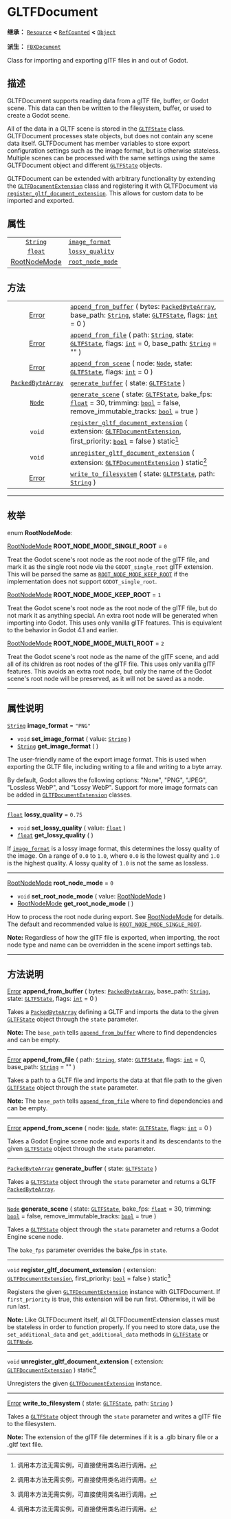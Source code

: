 <!-- ⚠ 请勿编辑本文件 ⚠ -->
<!-- 本文档使用脚本从 WeDot 引擎源码仓库生成。 -->
<!-- 生成脚本：https://github.com/WeDot-Engine/WeDot/tree/4.3/doc/tools/make_md.py； -->
<!-- 原文件：https://github.com/WeDot-Engine/WeDot/tree/4.3/modules/gltf/doc_classes/GLTFDocument.xml。 -->

<div id="_class_gltfdocument"></div>

# GLTFDocument

**继承：** [`Resource`](class_resource.md) **<** [`RefCounted`](class_refcounted.md) **<** [`Object`](class_object.md)

**派生：** [`FBXDocument`](class_fbxdocument.md)

Class for importing and exporting glTF files in and out of Godot.

## 描述

GLTFDocument supports reading data from a glTF file, buffer, or Godot scene. This data can then be written to the filesystem, buffer, or used to create a Godot scene.

All of the data in a GLTF scene is stored in the [`GLTFState`](class_gltfstate.md) class. GLTFDocument processes state objects, but does not contain any scene data itself. GLTFDocument has member variables to store export configuration settings such as the image format, but is otherwise stateless. Multiple scenes can be processed with the same settings using the same GLTFDocument object and different [`GLTFState`](class_gltfstate.md) objects.

GLTFDocument can be extended with arbitrary functionality by extending the [`GLTFDocumentExtension`](class_gltfdocumentextension.md) class and registering it with GLTFDocument via [`register_gltf_document_extension`](class_gltfdocument.md#class_gltfdocument_method_register_gltf_document_extension). This allows for custom data to be imported and exported.

## 属性

|||
|:-:|:--|
| [`String`](class_string.md)                     | [`image_format`](class_gltfdocument.md#class_gltfdocument_property_image_format)     | ``"PNG"`` |
| [`float`](class_float.md)                       | [`lossy_quality`](class_gltfdocument.md#class_gltfdocument_property_lossy_quality)   | ``0.75``  |
| [RootNodeMode](#enum_gltfdocument_rootnodemode) | [`root_node_mode`](class_gltfdocument.md#class_gltfdocument_property_root_node_mode) | ``0``     |

## 方法

|||
|:-:|:--|
| [Error](#enum_@globalscope_error)             | [`append_from_buffer`](class_gltfdocument.md#class_gltfdocument_method_append_from_buffer) ( bytes: [`PackedByteArray`](class_packedbytearray.md), base_path: [`String`](class_string.md), state: [`GLTFState`](class_gltfstate.md), flags: [`int`](class_int.md) = 0 )       |
| [Error](#enum_@globalscope_error)             | [`append_from_file`](class_gltfdocument.md#class_gltfdocument_method_append_from_file) ( path: [`String`](class_string.md), state: [`GLTFState`](class_gltfstate.md), flags: [`int`](class_int.md) = 0, base_path: [`String`](class_string.md) = "" )                         |
| [Error](#enum_@globalscope_error)             | [`append_from_scene`](class_gltfdocument.md#class_gltfdocument_method_append_from_scene) ( node: [`Node`](class_node.md), state: [`GLTFState`](class_gltfstate.md), flags: [`int`](class_int.md) = 0 )                                                                        |
| [`PackedByteArray`](class_packedbytearray.md) | [`generate_buffer`](class_gltfdocument.md#class_gltfdocument_method_generate_buffer) ( state: [`GLTFState`](class_gltfstate.md) )                                                                                                                                             |
| [`Node`](class_node.md)                       | [`generate_scene`](class_gltfdocument.md#class_gltfdocument_method_generate_scene) ( state: [`GLTFState`](class_gltfstate.md), bake_fps: [`float`](class_float.md) = 30, trimming: [`bool`](class_bool.md) = false, remove_immutable_tracks: [`bool`](class_bool.md) = true ) |
| `void`                                        | [`register_gltf_document_extension`](class_gltfdocument.md#class_gltfdocument_method_register_gltf_document_extension) ( extension: [`GLTFDocumentExtension`](class_gltfdocumentextension.md), first_priority: [`bool`](class_bool.md) = false ) static[^static]              |
| `void`                                        | [`unregister_gltf_document_extension`](class_gltfdocument.md#class_gltfdocument_method_unregister_gltf_document_extension) ( extension: [`GLTFDocumentExtension`](class_gltfdocumentextension.md) ) static[^static]                                                           |
| [Error](#enum_@globalscope_error)             | [`write_to_filesystem`](class_gltfdocument.md#class_gltfdocument_method_write_to_filesystem) ( state: [`GLTFState`](class_gltfstate.md), path: [`String`](class_string.md) )                                                                                                  |

<!-- rst-class:: classref-section-separator -->

---

## 枚举

<div id="_class_enum_gltfdocument_rootnodemode"></div>

enum **RootNodeMode**: <div id="enum_gltfdocument_rootnodemode"></div>

<div id="_class_gltfdocument_constant_root_node_mode_single_root"></div>

[RootNodeMode](#enum_gltfdocument_rootnodemode) **ROOT_NODE_MODE_SINGLE_ROOT** = ``0``

Treat the Godot scene's root node as the root node of the glTF file, and mark it as the single root node via the `GODOT_single_root` glTF extension. This will be parsed the same as [`ROOT_NODE_MODE_KEEP_ROOT`](class_gltfdocument.md#class_gltfdocument_constant_root_node_mode_keep_root) if the implementation does not support `GODOT_single_root`.

<div id="_class_gltfdocument_constant_root_node_mode_keep_root"></div>

[RootNodeMode](#enum_gltfdocument_rootnodemode) **ROOT_NODE_MODE_KEEP_ROOT** = ``1``

Treat the Godot scene's root node as the root node of the glTF file, but do not mark it as anything special. An extra root node will be generated when importing into Godot. This uses only vanilla glTF features. This is equivalent to the behavior in Godot 4.1 and earlier.

<div id="_class_gltfdocument_constant_root_node_mode_multi_root"></div>

[RootNodeMode](#enum_gltfdocument_rootnodemode) **ROOT_NODE_MODE_MULTI_ROOT** = ``2``

Treat the Godot scene's root node as the name of the glTF scene, and add all of its children as root nodes of the glTF file. This uses only vanilla glTF features. This avoids an extra root node, but only the name of the Godot scene's root node will be preserved, as it will not be saved as a node.

<!-- rst-class:: classref-section-separator -->

---

## 属性说明

<div id="_class_gltfdocument_property_image_format"></div>

[`String`](class_string.md) **image_format** = ``"PNG"`` <div id="class_gltfdocument_property_image_format"></div>

- `void` **set_image_format** ( value: [`String`](class_string.md) )
- [`String`](class_string.md) **get_image_format** ( )

The user-friendly name of the export image format. This is used when exporting the GLTF file, including writing to a file and writing to a byte array.

By default, Godot allows the following options: "None", "PNG", "JPEG", "Lossless WebP", and "Lossy WebP". Support for more image formats can be added in [`GLTFDocumentExtension`](class_gltfdocumentextension.md) classes.

<!-- rst-class:: classref-item-separator -->

---

<div id="_class_gltfdocument_property_lossy_quality"></div>

[`float`](class_float.md) **lossy_quality** = ``0.75`` <div id="class_gltfdocument_property_lossy_quality"></div>

- `void` **set_lossy_quality** ( value: [`float`](class_float.md) )
- [`float`](class_float.md) **get_lossy_quality** ( )

If [`image_format`](class_gltfdocument.md#class_gltfdocument_property_image_format) is a lossy image format, this determines the lossy quality of the image. On a range of `0.0` to `1.0`, where `0.0` is the lowest quality and `1.0` is the highest quality. A lossy quality of `1.0` is not the same as lossless.

<!-- rst-class:: classref-item-separator -->

---

<div id="_class_gltfdocument_property_root_node_mode"></div>

[RootNodeMode](#enum_gltfdocument_rootnodemode) **root_node_mode** = ``0`` <div id="class_gltfdocument_property_root_node_mode"></div>

- `void` **set_root_node_mode** ( value: [RootNodeMode](#enum_gltfdocument_rootnodemode) )
- [RootNodeMode](#enum_gltfdocument_rootnodemode) **get_root_node_mode** ( )

How to process the root node during export. See [RootNodeMode](#enum_gltfdocument_rootnodemode) for details. The default and recommended value is [`ROOT_NODE_MODE_SINGLE_ROOT`](class_gltfdocument.md#class_gltfdocument_constant_root_node_mode_single_root).

 **Note:** Regardless of how the glTF file is exported, when importing, the root node type and name can be overridden in the scene import settings tab.

<!-- rst-class:: classref-section-separator -->

---

## 方法说明

<div id="_class_gltfdocument_method_append_from_buffer"></div>

[Error](#enum_@globalscope_error) **append_from_buffer** ( bytes: [`PackedByteArray`](class_packedbytearray.md), base_path: [`String`](class_string.md), state: [`GLTFState`](class_gltfstate.md), flags: [`int`](class_int.md) = 0 )<div id="class_gltfdocument_method_append_from_buffer"></div>

Takes a [`PackedByteArray`](class_packedbytearray.md) defining a GLTF and imports the data to the given [`GLTFState`](class_gltfstate.md) object through the `state` parameter.

 **Note:** The `base_path` tells [`append_from_buffer`](class_gltfdocument.md#class_gltfdocument_method_append_from_buffer) where to find dependencies and can be empty.

<!-- rst-class:: classref-item-separator -->

---

<div id="_class_gltfdocument_method_append_from_file"></div>

[Error](#enum_@globalscope_error) **append_from_file** ( path: [`String`](class_string.md), state: [`GLTFState`](class_gltfstate.md), flags: [`int`](class_int.md) = 0, base_path: [`String`](class_string.md) = "" )<div id="class_gltfdocument_method_append_from_file"></div>

Takes a path to a GLTF file and imports the data at that file path to the given [`GLTFState`](class_gltfstate.md) object through the `state` parameter.

 **Note:** The `base_path` tells [`append_from_file`](class_gltfdocument.md#class_gltfdocument_method_append_from_file) where to find dependencies and can be empty.

<!-- rst-class:: classref-item-separator -->

---

<div id="_class_gltfdocument_method_append_from_scene"></div>

[Error](#enum_@globalscope_error) **append_from_scene** ( node: [`Node`](class_node.md), state: [`GLTFState`](class_gltfstate.md), flags: [`int`](class_int.md) = 0 )<div id="class_gltfdocument_method_append_from_scene"></div>

Takes a Godot Engine scene node and exports it and its descendants to the given [`GLTFState`](class_gltfstate.md) object through the `state` parameter.

<!-- rst-class:: classref-item-separator -->

---

<div id="_class_gltfdocument_method_generate_buffer"></div>

[`PackedByteArray`](class_packedbytearray.md) **generate_buffer** ( state: [`GLTFState`](class_gltfstate.md) )<div id="class_gltfdocument_method_generate_buffer"></div>

Takes a [`GLTFState`](class_gltfstate.md) object through the `state` parameter and returns a GLTF [`PackedByteArray`](class_packedbytearray.md).

<!-- rst-class:: classref-item-separator -->

---

<div id="_class_gltfdocument_method_generate_scene"></div>

[`Node`](class_node.md) **generate_scene** ( state: [`GLTFState`](class_gltfstate.md), bake_fps: [`float`](class_float.md) = 30, trimming: [`bool`](class_bool.md) = false, remove_immutable_tracks: [`bool`](class_bool.md) = true )<div id="class_gltfdocument_method_generate_scene"></div>

Takes a [`GLTFState`](class_gltfstate.md) object through the `state` parameter and returns a Godot Engine scene node.

The `bake_fps` parameter overrides the bake_fps in `state`.

<!-- rst-class:: classref-item-separator -->

---

<div id="_class_gltfdocument_method_register_gltf_document_extension"></div>

`void` **register_gltf_document_extension** ( extension: [`GLTFDocumentExtension`](class_gltfdocumentextension.md), first_priority: [`bool`](class_bool.md) = false ) static[^static]<div id="class_gltfdocument_method_register_gltf_document_extension"></div>

Registers the given [`GLTFDocumentExtension`](class_gltfdocumentextension.md) instance with GLTFDocument. If `first_priority` is true, this extension will be run first. Otherwise, it will be run last.

 **Note:** Like GLTFDocument itself, all GLTFDocumentExtension classes must be stateless in order to function properly. If you need to store data, use the `set_additional_data` and `get_additional_data` methods in [`GLTFState`](class_gltfstate.md) or [`GLTFNode`](class_gltfnode.md).

<!-- rst-class:: classref-item-separator -->

---

<div id="_class_gltfdocument_method_unregister_gltf_document_extension"></div>

`void` **unregister_gltf_document_extension** ( extension: [`GLTFDocumentExtension`](class_gltfdocumentextension.md) ) static[^static]<div id="class_gltfdocument_method_unregister_gltf_document_extension"></div>

Unregisters the given [`GLTFDocumentExtension`](class_gltfdocumentextension.md) instance.

<!-- rst-class:: classref-item-separator -->

---

<div id="_class_gltfdocument_method_write_to_filesystem"></div>

[Error](#enum_@globalscope_error) **write_to_filesystem** ( state: [`GLTFState`](class_gltfstate.md), path: [`String`](class_string.md) )<div id="class_gltfdocument_method_write_to_filesystem"></div>

Takes a [`GLTFState`](class_gltfstate.md) object through the `state` parameter and writes a glTF file to the filesystem.

 **Note:** The extension of the glTF file determines if it is a .glb binary file or a .gltf text file.

[^virtual]: 本方法通常需要用户覆盖才能生效。
[^const]: 本方法无副作用，不会修改该实例的任何成员变量。
[^vararg]: 本方法除了能接受在此处描述的参数外，还能够继续接受任意数量的参数。
[^constructor]: 本方法用于构造某个类型。
[^static]: 调用本方法无需实例，可直接使用类名进行调用。
[^operator]: 本方法描述的是使用本类型作为左操作数的有效运算符。
[^bitfield]: 这个值是由下列位标志构成位掩码的整数。
[^void]: 无返回值。

